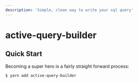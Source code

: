 ```yaml
---
description: 'Simple, clean way to write your sql query'
---
```


# active-query-builder

## Quick Start

Becoming a super hero is a fairly straight forward process:

```
$ yarn add active-query-builder
```



